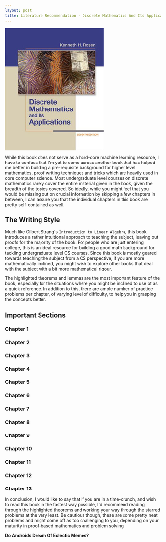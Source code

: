 ```yaml
---
layout:	post
title: Literature Recommendation - Discrete Mathematics And Its Applications by Kenneth H. Rosen
---
```


<img align = "middle" src = "/assets/DMAIAKR.png">

While this book does not serve as a hard-core machine learning resource, I have to confess that I'm yet to come across another book that has helped me better in building a pre-requisite background for higher level mathematics, proof writing techniques and tricks which are heavily used in core computer science. Most undergraduate level courses on discrete mathematics rarely cover the entire material given in the book, given the breadth of the topics covered. So ideally, while you might feel that you would be missing out on crucial information by skipping a few chapters in between, I can assure you that the individual chapters in this book are pretty self-contained as well.

## The Writing Style
Much like Gilbert Strang's `Introduction to Linear Algebra`, this book introduces a rather intuitional  approach to teaching the subject, leaving out proofs for the majority of the book. For people who are just entering college, this is an ideal resource for building a good math background for tackling undergraduate level CS courses. Since this book is mostly geared towards teaching the subject from a CS perspective, if you are more mathematically inclined, you might wish to explore other books that deal with the subject with a bit more mathematical rigour.

The highlighted theorems and lemmas are the most important feature of the book, especially for the situations where you might be inclined to use ot as a quick reference. In addition to this, there are ample number of practice problems per chapter, of varying level of difficulty, to help you in grasping the concepts better.

## Important Sections

### Chapter 1

### Chapter 2

### Chapter 3

### Chapter 4


### Chapter 5


### Chapter 6


### Chapter 7


### Chapter 8


### Chapter 9

### Chapter 10

### Chapter 11

### Chapter 12

### Chapter 13


In conclusion, I would like to say that if you are in a time-crunch, and wish to read this book in the fastest way possible, I'd recommend reading through the highlighted theorems and working your way through the starred problems at the very least. Be cautious though, these are some pretty neat problems and might come off as too challenging to you, depending on your maturity in proof-based mathematics and problem solving.

**Do Androids Dream Of Eclectic Memes?**